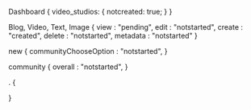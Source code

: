 























Dashboard {
    video_studios: {
        notcreated: true;
    }
}





Blog, Video, Text, Image
    {
        view : "pending",
        edit : "notstarted",
        create : "created",
        delete : "notstarted",
        metadata : "notstarted"
    }


new {
    communityChooseOption : "notstarted",
}



community {
    overall : "notstarted",
}




. {

}
 